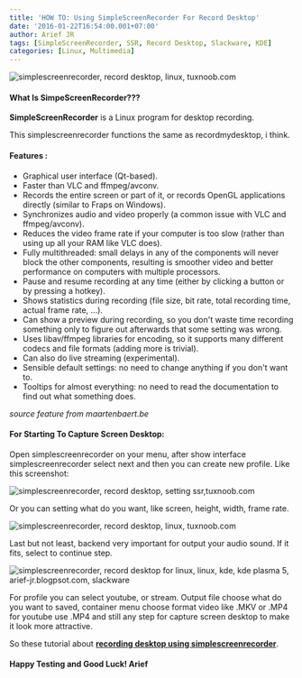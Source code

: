 ```yaml
---
title: 'HOW TO: Using SimpleScreenRecorder For Record Desktop'
date: '2016-01-22T16:54:00.001+07:00'
author: Arief JR
tags: [SimpleScreenRecorder, SSR, Record Desktop, Slackware, KDE]
categories: [Linux, Multimedia]
---
```


![simplescreenrecorder, record desktop, linux, tuxnoob.com](http://2.bp.blogspot.com/-hl2wBgsTXvo/VqHpTZcPDII/AAAAAAAAC2U/2eBvG0abOHU/s1600/Screenshot_20160122_152811.png)

#### What Is SimpeScreenRecorder???

**SimpleScreenRecorder** is a Linux program for desktop recording.  

This simplescreenrecorder functions the same as recordmydesktop, i think.  

#### Features :

* Graphical user interface (Qt-based).  
* Faster than VLC and ffmpeg/avconv.
* Records the entire screen or part of it, or records OpenGL applications directly (similar to Fraps on Windows).
* Synchronizes audio and video properly (a common issue with VLC and ffmpeg/avconv).
* Reduces the video frame rate if your computer is too slow (rather than using up all your RAM like VLC does).
* Fully multithreaded: small delays in any of the components will never block the other components, resulting is smoother video and better performance on computers with multiple processors.
* Pause and resume recording at any time (either by clicking a button or by pressing a hotkey).
* Shows statistics during recording (file size, bit rate, total recording time, actual frame rate, ...).
* Can show a preview during recording, so you don't waste time recording something only to figure out afterwards that some setting was wrong.
* Uses libav/ffmpeg libraries for encoding, so it supports many different codecs and file formats (adding more is trivial).
* Can also do live streaming (experimental).
* Sensible default settings: no need to change anything if you don't want to.
* Tooltips for almost everything: no need to read the documentation to find out what something does.

_source feature from maartenbaert.be_

#### For Starting To Capture Screen Desktop:

Open simplescreenrecorder on your menu, after show interface simplescreenrecorder select next and then you can create new profile. Like this screenshot:

![simplescreenrecorder, record desktop, setting ssr,tuxnoob.com](http://4.bp.blogspot.com/-rW5DDAGVeis/VqH0aNg-s0I/AAAAAAAAC2s/I522SuirjTE/s1600/Screenshot_20160122_090029.png)

Or you can setting what do you want, like screen, height, width, frame rate.

![simplescreenrecorder, record desktop, linux, tuxnoob.com](http://1.bp.blogspot.com/-vyswcLczbMQ/VqHz2cC4EeI/AAAAAAAAC2k/JmkDgygSjZ0/s1600/Screenshot_20160122_085950.png)

Last but not least, backend very important for output your audio sound. If it fits, select to continue step.

![simplescreenrecorder, record desktop for linux, linux, kde, kde plasma 5, arief-jr.blogpsot.com, slackware](http://4.bp.blogspot.com/-C_XpecgxAXY/VqH474kI76I/AAAAAAAAC24/Rn26M-C7GzM/s1600/Screenshot_20160122_090246.png)

For profile you can select youtube, or stream. Output file choose what do you want to saved, container menu choose format video like .MKV or .MP4 for youtube use .MP4 and still any step for capture screen desktop to make it look more attractive.

So these tutorial about [**recording desktop using simplescreenrecorder**](https://tuxnoob.com/tags/simplescreenrecorder).

#### Happy Testing and Good Luck! Arief